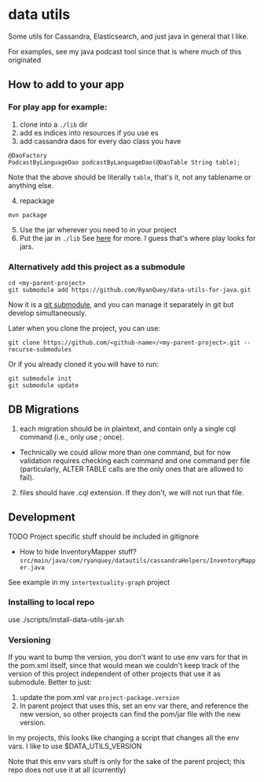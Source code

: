# data utils

Some utils for Cassandra, Elasticsearch, and just java in general that I like.

For examples, see my java podcast tool since that is where much of this originated

## How to add to your app

### For play app for example:
1) clone into a `./lib` dir
2) add es indices into resources if you use es
3) add cassandra daos for every dao class you have 

  ```
  @DaoFactory 
  PodcastByLanguageDao podcastByLanguageDao(@DaoTable String table);
  ```
  Note that the above should be literally `table`, that's it, not any tablename or anything else.

4) repackage
  ```
  mvn package
  ```

5) Use the jar wherever you need to in your project
6) Put the jar in `./lib`
  See [here](https://www.playframework.com/documentation/2.8.x/sbtDependencies) for more. I guess that's where play looks for jars.

### Alternatively add this project as a submodule
```
cd <my-parent-project>
git submodule add https://github.com/RyanQuey/data-utils-for-java.git
```

Now it is a [git submodule](https://git-scm.com/book/en/v2/Git-Tools-Submodules), and you can manage it separately in git but develop simultaneously.


Later when you clone the project, you can use:
```
git clone https://github.com/<github-name>/<my-parent-project>.git --recurse-submodules
```

Or if you already cloned it you will have to run:
```
git submodule init
git submodule update
```

## DB Migrations
1) each migration should be in plaintext, and contain only a single cql command (i.e., only use ; once).
  * Technically we could allow more than one command, but for now validation requires checking each command and one command per file (particularly, ALTER TABLE calls are the only ones that are allowed to fail).
2) files should have .cql extension. If they don't, we will not run that file.
## Development
TODO Project specific stuff should be included in gitignore
- How to hide InventoryMapper stuff? `src/main/java/com/ryanquey/datautils/cassandraHelpers/InventoryMapper.java`

See example in my `intertextuality-graph` project

### Installing to local repo 
use ./scripts/install-data-utils-jar.sh

### Versioning

If you want to bump the version, you don't want to use env vars for that in the pom.xml itself, since that would mean we couldn't keep track of the version of this project independent of other projects that use it as submodule. Better to just:

1) update the pom.xml var `project-package.version`
2) In parent project that uses this, set an env var there, and reference the new version, so other projects can find the pom/jar file with the new version. 

In my projects, this looks like changing a script that changes all the env vars. I like to use $DATA_UTILS_VERSION

Note that this env vars stuff is only for the sake of the parent project; this repo does not use it at all (currently)
